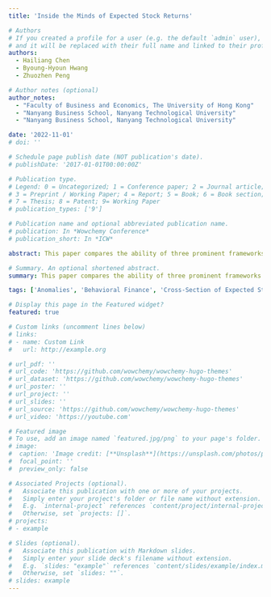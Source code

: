 ```yaml
---
title: 'Inside the Minds of Expected Stock Returns'

# Authors
# If you created a profile for a user (e.g. the default `admin` user), write the username (folder name) here
# and it will be replaced with their full name and linked to their profile.
authors:
  - Hailiang Chen
  - Byoung-Hyoun Hwang
  - Zhuozhen Peng

# Author notes (optional)
author_notes:
  - "Faculty of Business and Economics, The University of Hong Kong"
  - "Nanyang Business School, Nanyang Technological University"
  - "Nanyang Business School, Nanyang Technological University"

date: '2022-11-01'
# doi: ''

# Schedule page publish date (NOT publication's date).
# publishDate: '2017-01-01T00:00:00Z'

# Publication type.
# Legend: 0 = Uncategorized; 1 = Conference paper; 2 = Journal article;
# 3 = Preprint / Working Paper; 4 = Report; 5 = Book; 6 = Book section;
# 7 = Thesis; 8 = Patent; 9= Working Paper
# publication_types: ['9']

# Publication name and optional abbreviated publication name.
# publication: In *Wowchemy Conference*
# publication_short: In *ICW*

abstract: This paper compares the ability of three prominent frameworks to explain the cross-section of expected stock returns. We conduct textual analysis on buy recommendations of stocks that prior literature shows earn low average returns, and we test whether the justifications provided in the buy recommendations mostly (1) emphasize a stock’s safe-haven quality, (2) indicate investor exuberance, or (3) point to a preference for stocks with high upside potential. We find that investors mostly point to the stocks’ upside potential. Our results suggest that non-traditional investor preferences play an important role in explaining the cross-section of expected stock returns. 

# Summary. An optional shortened abstract.
summary: This paper compares the ability of three prominent frameworks to explain the cross-section of expected stock returns. We conduct textual analysis on buy recommendations of stocks that prior literature shows earn low average returns, and we test whether the justifications provided in the buy recommendations mostly (1) emphasize a stock’s safe-haven quality, (2) indicate investor exuberance, or (3) point to a preference for stocks with high upside potential. We find that investors mostly point to the stocks’ upside potential. Our results suggest that non-traditional investor preferences play an important role in explaining the cross-section of expected stock returns.

tags: ['Anomalies', 'Behavioral Finance', 'Cross-Section of Expected Stock Returns', 'Natural Language Processing', 'Textual Analysis']

# Display this page in the Featured widget?
featured: true

# Custom links (uncomment lines below)
# links:
# - name: Custom Link
#   url: http://example.org

# url_pdf: ''
# url_code: 'https://github.com/wowchemy/wowchemy-hugo-themes'
# url_dataset: 'https://github.com/wowchemy/wowchemy-hugo-themes'
# url_poster: ''
# url_project: ''
# url_slides: ''
# url_source: 'https://github.com/wowchemy/wowchemy-hugo-themes'
# url_video: 'https://youtube.com'

# Featured image
# To use, add an image named `featured.jpg/png` to your page's folder.
# image:
#  caption: 'Image credit: [**Unsplash**](https://unsplash.com/photos/pLCdAaMFLTE)'
#  focal_point: ''
#  preview_only: false

# Associated Projects (optional).
#   Associate this publication with one or more of your projects.
#   Simply enter your project's folder or file name without extension.
#   E.g. `internal-project` references `content/project/internal-project/index.md`.
#   Otherwise, set `projects: []`.
# projects:
# - example

# Slides (optional).
#   Associate this publication with Markdown slides.
#   Simply enter your slide deck's filename without extension.
#   E.g. `slides: "example"` references `content/slides/example/index.md`.
#   Otherwise, set `slides: ""`.
# slides: example
---
```

